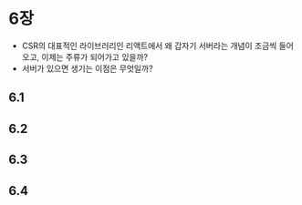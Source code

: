 # 6장
- CSR의 대표적인 라이브러리인 리액트에서 왜 갑자기 서버라는 개념이 조금씩 들어오고, 이제는 주류가 되어가고 있을까?
- 서버가 있으면 생기는 이점은 무엇일까?

## 6.1

## 6.2

## 6.3

## 6.4
